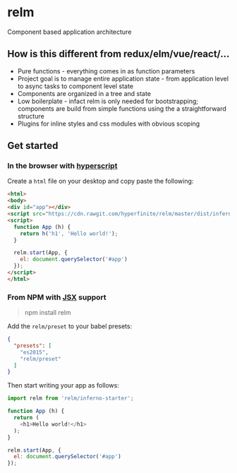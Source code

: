 # relm
Component based application architecture

## How is this different from redux/elm/vue/react/...

* Pure functions - everything comes in as function parameters
* Project goal is to manage entire application state - from application level to async tasks to component level state
* Components are organized in a tree and state
* Low boilerplate - infact relm is only needed for bootstrapping; components are build from simple functions using the a straightforward structure
* Plugins for inline styles and css modules with obvious scoping

## Get started

### In the browser with [hyperscript](#)

Create a `html` file on your desktop and copy paste the following:

```html
<html>
<body>
<div id="app"></div>
<script src="https://cdn.rawgit.com/hyperfinite/relm/master/dist/inferno-starter.min.js"></script>
<script>
  function App (h) {
    return h('h1', 'Hello world!');
  }

  relm.start(App, {
    el: document.querySelector('#app')
  });
</script>
</html>
```

### From NPM with [JSX](#) support

> npm install relm

Add the `relm/preset` to your babel presets:

```json
{
  "presets": [
    "es2015",
    "relm/preset"
  ]
}
```

Then start writing your app as follows:

```javascript
import relm from 'relm/inferno-starter';

function App (h) {
  return (
    <h1>Hello world!</h1>
  );
}

relm.start(App, {
  el: document.querySelector('#app')
});
```
